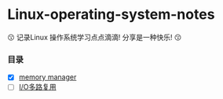 # Linux-operating-system-notes
:kissing: 记录Linux 操作系统学习点点滴滴! 分享是一种快乐! :kissing:

### 目录
- [x] [memory manager](memory_management) 
- [ ] [I/O多路复用](io_multiplexing) 
